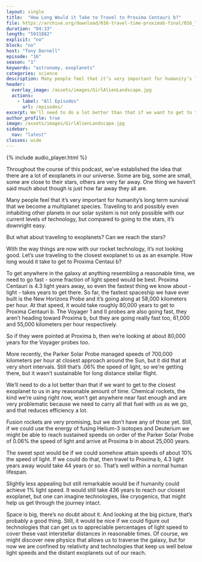 ```yaml
---
layout: single
title:  "How Long Would it Take to Travel to Proxima Centauri b?"
file: https://archive.org/download/016-travel-time-proximab-final/016_TravelTimeProximab_final.mp3
duration: "04:33"
length: "5931882"
explicit: "no"
block: "no"
host: "Tony Darnell"
episode: "16"
season: "1"
keywords: "astronomy, exoplanets"
categories: science
description: Many people feel that it’s very important for humanity’s long term survival that we become a multiplanet species.  Traveling to and possibly even inhabiting other planets in our solar system is not only possible with our current levels of technology, but compared to going to the stars, it’s downright easy.  But what about traveling to exoplanets?  Can we reach the stars?
header:
  overlay_image: /assets/images/GirlAlienLandscape.jpg
  actions:
    - label: "All Episodes"
      url: /episodes/
excerpt: We’ll need to do a lot better than that if we want to get to the closest exoplanet to us in any reasonable amount of time. 
author_profile: true
image: /assets/images/GirlAlienLandscape.jpg
sidebar: 
  nav: "latest"
classes: wide
---
```


{% include audio_player.html %} 

Throughout the course of this podcast, we’ve established the idea that there are a lot of exoplanets in our universe.  Some are big, some are small, some are close to their stars, others are very far away.  One thing we haven’t said much about though is just how far away they all are.

Many people feel that it’s very important for humanity’s long term survival that we become a multiplanet species.  Traveling to and possibly even inhabiting other planets in our solar system is not only possible with our current levels of technology, but compared to going to the stars, it’s downright easy.

But what about traveling to exoplanets?  Can we reach the stars?

With the way things are now with our rocket technology, it’s not looking good.  Let’s use traveling to the closest exoplanet to us as an example.  How long would it take to get to Proxima Centaui b?

To get anywhere in the galaxy at anything resembling a reasonable time, we need to go fast - some fraction of light speed would be best.  Proxima Centauri is 4.3 light years away, so even the fastest thing we know about - light - takes years to get there.  So far, the fastest spaceship we have ever built is the New Horizons Probe and it’s going along at 58,000 kilometers per hour. At that speed, it would take roughly 80,000 years to get to Proxima Centauri b.  The Voyager 1 and II probes are also going fast, they aren’t heading toward Proxima b, but they are going really fast too, 61,000 and 55,000 kilometers per hour respectively.

So if they were pointed at Proxima b, then we’re looking at about 80,000 years for the Voyager probes too.

More recently, the Parker Solar Probe managed speeds of 700,000 kilometers per hour at closest approach around the Sun, but it did that at very short intervals.  Still that’s .06% the speed of light, so we're getting there, but it wasn’t sustainable for long distance stellar flight.  

We’ll need to do a lot better than that if we want to get to the closest exoplanet to us in any reasonable amount of time.  Chemical rockets, the kind we’re using right now, won’t get anywhere near fast enough and are very problematic because we need to carry all that fuel with us as we go, and that reduces efficiency a lot.

Fusion rockets are very promising, but we don’t have any of those yet.  Still, if we could use the energy of fusing Helium-3 isotopes and Deuterium we might be able to reach sustained speeds on order of the Parker Solar Probe of 0.06% the speed of light and arrive at Proxima b in about 25,000 years.

The sweet spot would be if we could somehow attain speeds of about 10% the speed of light.  If we could do that, then travel to Proxima b, 4.3 light years away would take 44 years or so.  That’s well within a normal human lifespan.

Slightly less appealing but still remarkable would be if humanity could achieve 1% light speed.  It would still take 436 years to reach our closest exoplanet, but one can imagine technologies, like cryogenics, that might help us get through the journey intact.

Space is big, there’s no doubt about it.  And looking at the big picture, that’s probably a good thing.  Still, it would be nice if we could figure out technologies that can get us to appreciable percentages of light speed to cover these vast interstellar distances in reasonable times.  Of course, we might discover new physics that allows us to traverse the galaxy, but for now we are confined by relativity and technologies that keep us well below light speeds and the distant exoplanets out of our reach.
